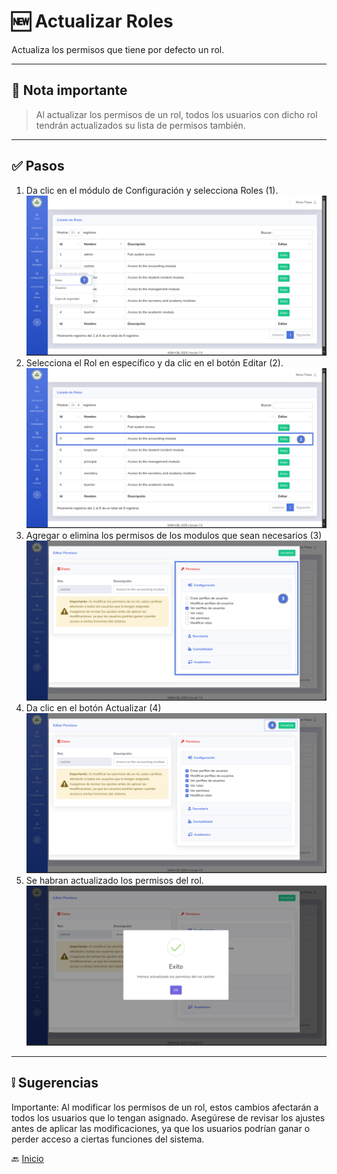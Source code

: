 # 🆕 Actualizar Roles

Actualiza los permisos que tiene por defecto un rol.

---

## 📝 Nota importante

> Al actualizar los permisos de un rol, todos los usuarios con dicho rol tendrán actualizados su lista de permisos
> también.
---

## ✅ Pasos

1. Da clic en el módulo de Configuración y selecciona Roles (1).
   ![](../../assets/Roles/1.png)
2. Selecciona el Rol en específico y da clic en el botón Editar (2).
   ![](../../assets/Roles/2.png)
3. Agregar o elimina los permisos de los modulos que sean necesarios (3)
   ![](../../assets/Roles/3.png)
4. Da clic en el botón Actualizar (4)
   ![](../../assets/Roles/4.png)
5. Se habran actualizado los permisos del rol.
   ![](../../assets/Roles/5.png)
---

## ❕ Sugerencias

Importante: Al modificar los permisos de un rol, estos cambios afectarán a todos los usuarios que lo tengan asignado. Asegúrese de revisar los ajustes antes de aplicar las modificaciones, ya que los usuarios podrían ganar o perder acceso a ciertas funciones del sistema.

🔙 [Inicio](../../Index.md)


